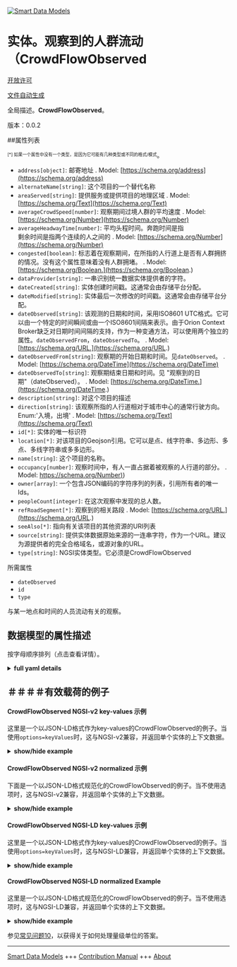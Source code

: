<!-- 10-Header -->  
[![Smart Data Models](https://smartdatamodels.org/wp-content/uploads/2022/01/SmartDataModels_logo.png "Logo")](https://smartdatamodels.org)  
实体。观察到的人群流动（CrowdFlowObserved  
=============================<!-- /10-Header -->  
<!-- 15-License -->  
[开放许可](https://github.com/smart-data-models//dataModel.Transportation/blob/master/CrowdFlowObserved/LICENSE.md)  
[文件自动生成](https://docs.google.com/presentation/d/e/2PACX-1vTs-Ng5dIAwkg91oTTUdt8ua7woBXhPnwavZ0FxgR8BsAI_Ek3C5q97Nd94HS8KhP-r_quD4H0fgyt3/pub?start=false&loop=false&delayms=3000#slide=id.gb715ace035_0_60)  
<!-- /15-License -->  
<!-- 20-Description -->  
全局描述。**CrowdFlowObserved**。  
版本：0.0.2  
<!-- /20-Description -->  
<!-- 30-PropertiesList -->  

##属性列表  

<sup><sub>[*] 如果一个属性中没有一个类型，是因为它可能有几种类型或不同的格式/模式</sub></sup>。  
- `address[object]`: 邮寄地址  . Model: [https://schema.org/address](https://schema.org/address)- `alternateName[string]`: 这个项目的一个替代名称  - `areaServed[string]`: 提供服务或提供项目的地理区域  . Model: [https://schema.org/Text](https://schema.org/Text)- `averageCrowdSpeed[number]`: 观察期间过境人群的平均速度  . Model: [https://schema.org/Number](https://schema.org/Number)- `averageHeadwayTime[number]`: 平均头程时间。奔跑时间是指  
    剩余时间是指两个连续的人之间的  . Model: [https://schema.org/Number](https://schema.org/Number)- `congested[boolean]`: 标志着在观察期间，在所指的人行道上是否有人群拥挤的情况。没有这个属性意味着没有人群拥堵。  . Model: [https://schema.org/Boolean.](https://schema.org/Boolean.)- `dataProvider[string]`: 一串识别统一数据实体提供者的字符。  - `dateCreated[string]`: 实体创建时间戳。这通常会由存储平台分配。  - `dateModified[string]`: 实体最后一次修改的时间戳。这通常会由存储平台分配。  - `dateObserved[string]`: 该观测的日期和时间，采用ISO8601 UTC格式。它可以由一个特定的时间瞬间或由一个ISO8601间隔来表示。由于Orion Context Broker缺乏对日期时间间隔的支持，作为一种变通方法，可以使用两个独立的属性。`dateObservedFrom`，`dateObservedTo`。  . Model: [https://schema.org/URL.](https://schema.org/URL.)- `dateObservedFrom[string]`: 观察期的开始日期和时间。见`dateObserved`。  . Model: [https://schema.org/DateTime](https://schema.org/DateTime)- `dateObservedTo[string]`: 观察期结束日期和时间。见 "观察到的日期"（dateObserved）。  . Model: [https://schema.org/DateTime.](https://schema.org/DateTime.)- `description[string]`: 对这个项目的描述  - `direction[string]`: 该观察所指的人行道相对于城市中心的通常行驶方向。Enum:'入境，出境'  . Model: [https://schema.org/Text](https://schema.org/Text)- `id[*]`: 实体的唯一标识符  - `location[*]`: 对该项目的Geojson引用。它可以是点、线字符串、多边形、多点、多线字符串或多多边形。  - `name[string]`: 这个项目的名称。  - `occupancy[number]`: 观察时间中，有人一直占据着被观察的人行道的部分。  . Model: [https://schema.org/Number)](https://schema.org/Number))- `owner[array]`: 一个包含JSON编码的字符序列的列表，引用所有者的唯一Ids。  - `peopleCount[integer]`: 在这次观察中发现的总人数。  - `refRoadSegment[*]`: 观察到的相关路段  . Model: [https://schema.org/URL.](https://schema.org/URL.)- `seeAlso[*]`: 指向有关该项目的其他资源的URI列表  - `source[string]`: 提供实体数据原始来源的一连串字符，作为一个URL。建议为源提供者的完全合格域名，或源对象的URL。  - `type[string]`: NGSI实体类型。它必须是CrowdFlowObserved  <!-- /30-PropertiesList -->  
<!-- 35-RequiredProperties -->  
所需属性  
- `dateObserved`  - `id`  - `type`  <!-- /35-RequiredProperties -->  
<!-- 40-RequiredProperties -->  
与某一地点和时间的人员流动有关的观察。  
<!-- /40-RequiredProperties -->  
<!-- 50-DataModelHeader -->  
## 数据模型的属性描述  
按字母顺序排列（点击查看详情）。  
<!-- /50-DataModelHeader -->  
<!-- 60-ModelYaml -->  
<details><summary><strong>full yaml details</strong></summary>    
```yaml  
CrowdFlowObserved:    
  description: CrowdFlowObserved    
  properties:    
    address:    
      description: 'The mailing address'    
      properties:    
        addressCountry:    
          description: 'Property. The country. For example, Spain. Model:''https://schema.org/addressCountry'''    
          type: string    
        addressLocality:    
          description: 'Property. The locality in which the street address is, and which is in the region. Model:''https://schema.org/addressLocality'''    
          type: string    
        addressRegion:    
          description: 'Property. The region in which the locality is, and which is in the country. Model:''https://schema.org/addressRegion'''    
          type: string    
        postOfficeBoxNumber:    
          description: 'Property. The post office box number for PO box addresses. For example, 03578. Model:''https://schema.org/postOfficeBoxNumber'''    
          type: string    
        postalCode:    
          description: 'Property. The postal code. For example, 24004. Model:''https://schema.org/https://schema.org/postalCode'''    
          type: string    
        streetAddress:    
          description: 'Property. The street address. Model:''https://schema.org/streetAddress'''    
          type: string    
      type: object    
      x-ngsi:    
        model: https://schema.org/address    
        type: Property    
    alternateName:    
      description: 'An alternative name for this item'    
      type: string    
      x-ngsi:    
        type: Property    
    areaServed:    
      description: 'The geographic area where a service or offered item is provided'    
      type: string    
      x-ngsi:    
        model: https://schema.org/Text    
        type: Property    
    averageCrowdSpeed:    
      description: 'Average speed of the crowd transiting during the observation period'    
      minimum: 0    
      type: number    
      x-ngsi:    
        model: https://schema.org/Number    
        type: Property    
        units: 'Kilometer per hour (Km/h).'    
    averageHeadwayTime:    
      description: |-    
        Average headway time. Headway time is the time    
            elapsed between two consecutive persons    
      minimum: 0    
      type: number    
      x-ngsi:    
        model: https://schema.org/Number    
        type: Property    
        units: 'second (s)'    
    congested:    
      description: 'Flags whether there was a crowd congestion during the observation period in the referred walkway. The absence of this attribute means no crowd congestion'    
      type: boolean    
      x-ngsi:    
        model: https://schema.org/Boolean.    
        type: Property    
    dataProvider:    
      description: 'A sequence of characters identifying the provider of the harmonised data entity.'    
      type: string    
      x-ngsi:    
        type: Property    
    dateCreated:    
      description: 'Entity creation timestamp. This will usually be allocated by the storage platform.'    
      format: date-time    
      type: string    
      x-ngsi:    
        type: Property    
    dateModified:    
      description: 'Timestamp of the last modification of the entity. This will usually be allocated by the storage platform.'    
      format: date-time    
      type: string    
      x-ngsi:    
        type: Property    
    dateObserved:    
      description: 'The date and time of this observation in ISO8601 UTC format. It can be represented by an specific time instant or by an ISO8601 interval. As a workaround for the lack of support of Orion Context Broker for datetime intervals, it can be used two separate attributes: `dateObservedFrom`, `dateObservedTo`'    
      type: string    
      x-ngsi:    
        model: https://schema.org/URL.    
        type: Property    
    dateObservedFrom:    
      description: 'Observation period start date and time. See `dateObserved`.'    
      format: date-time    
      type: string    
      x-ngsi:    
        model: https://schema.org/DateTime    
        type: Property    
    dateObservedTo:    
      description: 'Observation period end date and time. See `dateObserved`.'    
      format: date-time    
      type: string    
      x-ngsi:    
        model: https://schema.org/DateTime.    
        type: Property    
    description:    
      description: 'A description of this item'    
      type: string    
      x-ngsi:    
        type: Property    
    direction:    
      description: 'Usual direction of travel in the walkway referred by this observation with respect to the city center. Enum:''inbound, outbound'''    
      enum:    
        - inbound    
        - outbound    
      type: string    
      x-ngsi:    
        model: https://schema.org/Text    
        type: Property    
    id:    
      anyOf: &crowdflowobserved_-_properties_-_owner_-_items_-_anyof    
        - description: 'Property. Identifier format of any NGSI entity'    
          maxLength: 256    
          minLength: 1    
          pattern: ^[\w\-\.\{\}\$\+\*\[\]`|~^@!,:\\]+$    
          type: string    
        - description: 'Property. Identifier format of any NGSI entity'    
          format: uri    
          type: string    
      description: 'Unique identifier of the entity'    
      x-ngsi:    
        type: Property    
    location:    
      description: 'Geojson reference to the item. It can be Point, LineString, Polygon, MultiPoint, MultiLineString or MultiPolygon'    
      oneOf:    
        - description: 'GeoProperty. Geojson reference to the item. Point'    
          properties:    
            bbox:    
              items:    
                type: number    
              minItems: 4    
              type: array    
            coordinates:    
              items:    
                type: number    
              minItems: 2    
              type: array    
            type:    
              enum:    
                - Point    
              type: string    
          required:    
            - type    
            - coordinates    
          title: 'GeoJSON Point'    
          type: object    
        - description: 'GeoProperty. Geojson reference to the item. LineString'    
          properties:    
            bbox:    
              items:    
                type: number    
              minItems: 4    
              type: array    
            coordinates:    
              items:    
                items:    
                  type: number    
                minItems: 2    
                type: array    
              minItems: 2    
              type: array    
            type:    
              enum:    
                - LineString    
              type: string    
          required:    
            - type    
            - coordinates    
          title: 'GeoJSON LineString'    
          type: object    
        - description: 'GeoProperty. Geojson reference to the item. Polygon'    
          properties:    
            bbox:    
              items:    
                type: number    
              minItems: 4    
              type: array    
            coordinates:    
              items:    
                items:    
                  items:    
                    type: number    
                  minItems: 2    
                  type: array    
                minItems: 4    
                type: array    
              type: array    
            type:    
              enum:    
                - Polygon    
              type: string    
          required:    
            - type    
            - coordinates    
          title: 'GeoJSON Polygon'    
          type: object    
        - description: 'GeoProperty. Geojson reference to the item. MultiPoint'    
          properties:    
            bbox:    
              items:    
                type: number    
              minItems: 4    
              type: array    
            coordinates:    
              items:    
                items:    
                  type: number    
                minItems: 2    
                type: array    
              type: array    
            type:    
              enum:    
                - MultiPoint    
              type: string    
          required:    
            - type    
            - coordinates    
          title: 'GeoJSON MultiPoint'    
          type: object    
        - description: 'GeoProperty. Geojson reference to the item. MultiLineString'    
          properties:    
            bbox:    
              items:    
                type: number    
              minItems: 4    
              type: array    
            coordinates:    
              items:    
                items:    
                  items:    
                    type: number    
                  minItems: 2    
                  type: array    
                minItems: 2    
                type: array    
              type: array    
            type:    
              enum:    
                - MultiLineString    
              type: string    
          required:    
            - type    
            - coordinates    
          title: 'GeoJSON MultiLineString'    
          type: object    
        - description: 'GeoProperty. Geojson reference to the item. MultiLineString'    
          properties:    
            bbox:    
              items:    
                type: number    
              minItems: 4    
              type: array    
            coordinates:    
              items:    
                items:    
                  items:    
                    items:    
                      type: number    
                    minItems: 2    
                    type: array    
                  minItems: 4    
                  type: array    
                type: array    
              type: array    
            type:    
              enum:    
                - MultiPolygon    
              type: string    
          required:    
            - type    
            - coordinates    
          title: 'GeoJSON MultiPolygon'    
          type: object    
      x-ngsi:    
        type: GeoProperty    
    name:    
      description: 'The name of this item.'    
      type: string    
      x-ngsi:    
        type: Property    
    occupancy:    
      description: 'Fraction of the observation time where a person has been occupying the observed walkway'    
      maximum: 1    
      minimum: 0    
      type: number    
      x-ngsi:    
        model: https://schema.org/Number)    
        type: Property    
    owner:    
      description: 'A List containing a JSON encoded sequence of characters referencing the unique Ids of the owner(s)'    
      items:    
        anyOf: *crowdflowobserved_-_properties_-_owner_-_items_-_anyof    
        description: 'Property. Unique identifier of the entity'    
      type: array    
      x-ngsi:    
        type: Property    
    peopleCount:    
      description: 'Total number of people detected during this observation.'    
      minimum: 0    
      type: integer    
      x-ngsi:    
        type: Property    
    refRoadSegment:    
      anyOf:    
        - description: 'Property. Identifier format of any NGSI entity'    
          maxLength: 256    
          minLength: 1    
          pattern: ^[\w\-\.\{\}\$\+\*\[\]`|~^@!,:\\]+$    
          type: string    
        - description: 'Property. Identifier format of any NGSI entity'    
          format: uri    
          type: string    
      description: 'Concerned road segment on which the observation has been made'    
      x-ngsi:    
        model: https://schema.org/URL.    
        type: Relationship    
    seeAlso:    
      description: 'list of uri pointing to additional resources about the item'    
      oneOf:    
        - items:    
            format: uri    
            type: string    
          minItems: 1    
          type: array    
        - format: uri    
          type: string    
      x-ngsi:    
        type: Property    
    source:    
      description: 'A sequence of characters giving the original source of the entity data as a URL. Recommended to be the fully qualified domain name of the source provider, or the URL to the source object.'    
      type: string    
      x-ngsi:    
        type: Property    
    type:    
      description: 'NGSI Entity type. It has to be CrowdFlowObserved'    
      enum:    
        - CrowdFlowObserved    
      type: string    
      x-ngsi:    
        type: Property    
  required:    
    - id    
    - type    
    - dateObserved    
  type: object    
  x-derived-from: ""    
  x-disclaimer: 'Redistribution and use in source and binary forms, with or without modification, are permitted  provided that the license conditions are met. Copyleft (c) 2021 Contributors to Smart Data Models Program'    
  x-license-url: https://github.com/smart-data-models/dataModel.Transportation/blob/master/CrowdFlowObserved/LICENSE.md    
  x-model-schema: https://smart-data-models.github.io/dataModel.Transportation/CrowdFlowObserved/schema.json    
  x-model-tags: ""    
  x-version: 0.0.2    
```  
</details>    
<!-- /60-ModelYaml -->  
<!-- 70-MiddleNotes -->  
<!-- /70-MiddleNotes -->  
<!-- 80-Examples -->  
## ＃＃＃＃有效载荷的例子  
#### CrowdFlowObserved NGSI-v2 key-values 示例  
这里是一个以JSON-LD格式作为key-values的CrowdFlowObserved的例子。当使用`options=keyValues`时，这与NGSI-v2兼容，并返回单个实体的上下文数据。  
<details><summary><strong>show/hide example</strong></summary>    
```json  
{  
  "id": "urn:ngsi-ld:CrowdFlowObserved:Valladolid_1",  
  "type": "CrowdFlowObserved",  
  "dateObserved": "2018-08-07T11:10:00/2018-08-07T11:15:00",  
  "dateObservedFrom": "2018-08-07T11:10:00Z",  
  "dateObservedTo": "2018-08-07T11:15:00Z",  
  "peopleCount": 100,  
  "averageHeadwayTime": 5,  
  "congested": false,  
  "direction": "inbound",  
  "location": {  
    "type": "LineString",  
    "coordinates": [  
      [-4.73735395519672, 41.6538181849672],  
      [-4.73414858659993, 41.6600594193478],  
      [-4.73447575302641, 41.659585195093]  
    ]  
  }  
}  
```  
</details>  
#### CrowdFlowObserved NGSI-v2 normalized 示例  
下面是一个以JSON-LD格式规范化的CrowdFlowObserved的例子。当不使用选项时，这与NGSI-v2兼容，并返回单个实体的上下文数据。  
<details><summary><strong>show/hide example</strong></summary>    
```json  
{  
  "id": "urn:ngsi-ld:CrowdFlowObserved:Valladolid_1",  
  "type": "CrowdFlowObserved",  
  "dateObserved": {  
    "value": "2018-08-07T11:10:00/2018-08-07T11:15:00"  
  },  
  "direction": {  
    "value": "inbound"  
  },  
  "dateObservedFrom": {  
    "type": "DateTime",  
    "value": "2018-08-07T11:10:00Z"  
  },  
  "peopleCount": {  
    "value": 100  
  },  
  "averageHeadwayTime": {  
    "value": 5  
  },  
  "dateObservedTo": {  
    "type": "DateTime",  
    "value": "2018-08-07T11:15:00Z"  
  },  
  "location": {  
    "type": "geo:json",  
    "value": {  
      "type": "LineString",  
      "coordinates": [  
        [-4.73735395519672, 41.6538181849672],  
        [-4.73414858659993, 41.6600594193478],  
        [-4.73447575302641, 41.659585195093]  
      ]  
    }  
  },  
  "congested": {  
    "value": false  
  }  
}  
```  
</details>  
#### CrowdFlowObserved NGSI-LD key-values 示例  
这里是一个以JSON-LD格式作为key-values的CrowdFlowObserved的例子。当使用`options=keyValues`时，这与NGSI-LD兼容，并返回单个实体的上下文数据。  
<details><summary><strong>show/hide example</strong></summary>    
```json  
{  
    "id": "urn:ngsi-ld:CrowdFlowObserved:Valladolid_1",  
    "type": "CrowdFlowObserved",  
    "averageHeadwayTime": {  
        "type": "Property",  
        "value": 5  
    },  
    "congested": {  
        "type": "Property",  
        "value": false  
    },  
    "dateObserved": {  
        "type": "Property",  
        "value": "2018-08-07T11:10:00/2018-08-07T11:15:00"  
    },  
    "dateObservedFrom": {  
        "type": "Property",  
        "value": {  
            "@type": "DateTime",  
            "@value": "2018-08-07T11:10:00Z"  
        }  
    },  
    "dateObservedTo": {  
        "type": "Property",  
        "value": {  
            "@type": "DateTime",  
            "@value": "2018-08-07T11:15:00Z"  
        }  
    },  
    "direction": {  
        "type": "Property",  
        "value": "inbound"  
    },  
    "location": {  
        "type": "GeoProperty",  
        "value": {  
            "type": "LineString",  
            "coordinates": [  
                [  
                    -4.73735395519672,  
                    41.6538181849672  
                ],  
                [  
                    -4.73414858659993,  
                    41.6600594193478  
                ],  
                [  
                    -4.73447575302641,  
                    41.659585195093  
                ]  
            ]  
        }  
    },  
    "peopleCount": {  
        "type": "Property",  
        "value": 100  
    },  
    "@context": [  
        "https://uri.etsi.org/ngsi-ld/v1/ngsi-ld-core-context.jsonld",  
        "https://raw.githubusercontent.com/smart-data-models/dataModel.Transportation/master/context.jsonld"  
    ]  
}  
```  
</details>  
#### CrowdFlowObserved NGSI-LD normalized Example  
这里是一个以JSON-LD格式规范化的CrowdFlowObserved的例子。当不使用选项时，这与NGSI-LD兼容，并返回单个实体的上下文数据。  
<details><summary><strong>show/hide example</strong></summary>    
```json  
{  
    "id": "urn:ngsi-ld:CrowdFlowObserved:Valladolid_1",  
    "type": "CrowdFlowObserved",  
    "averageHeadwayTime": 5,  
    "congested": false,  
    "dateObserved": "2018-08-07T11:10:00/2018-08-07T11:15:00",  
    "dateObservedFrom": {  
        "@type": "DateTime",  
        "@value": "2018-08-07T11:10:00Z"  
    },  
    "dateObservedTo": {  
        "@type": "DateTime",  
        "@value": "2018-08-07T11:15:00Z"  
    },  
    "direction": "inbound",  
    "location": {  
        "coordinates": [  
            [  
                -4.73735395519672,  
                41.6538181849672  
            ],  
            [  
                -4.73414858659993,  
                41.6600594193478  
            ],  
            [  
                -4.73447575302641,  
                41.659585195093  
            ]  
        ],  
        "type": "LineString"  
    },  
    "peopleCount": 100,  
    "@context": [  
        "https://uri.etsi.org/ngsi-ld/v1/ngsi-ld-core-context.jsonld",  
        "https://raw.githubusercontent.com/smart-data-models/dataModel.Transportation/master/context.jsonld"  
    ]  
}  
```  
</details><!-- /80-Examples -->  
<!-- 90-FooterNotes -->  
<!-- /90-FooterNotes -->  
<!-- 95-Units -->  
参见[常见问题10](https://smartdatamodels.org/index.php/faqs/)，以获得关于如何处理量级单位的答案。  
<!-- /95-Units -->  
<!-- 97-LastFooter -->  
---  
[Smart Data Models](https://smartdatamodels.org) +++ [Contribution Manual](https://bit.ly/contribution_manual) +++ [About](https://bit.ly/Introduction_SDM)<!-- /97-LastFooter -->  
